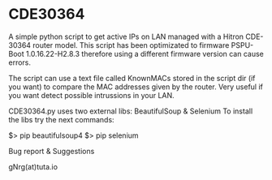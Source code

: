 # CDE30364

A simple python script to get active IPs on LAN managed with a Hitron CDE-30364 router model. This script has been optimizated to firmware PSPU-Boot 1.0.16.22-H2.8.3 therefore using a different firmware version can cause errors.

The script can use a text file called KnownMACs stored in the script dir (if you want) to compare the MAC addresses given by the router. Very useful if you want detect possible intrussions in your LAN.

CDE30364.py uses two external libs: BeautifulSoup & Selenium To install the libs try the next commands:

$> pip beautifulsoup4
$> pip selenium

Bug report & Suggestions

gNrg(at)tuta.io
